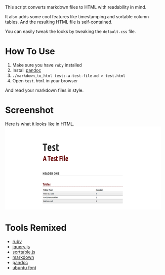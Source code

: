 This script converts markdown files to HTML with readability in mind.

It also adds some cool features like timestamping and sortable column tables. And the resulting HTML file is self-contained.

You can easily tweak the looks by tweaking the `default.css` file.

# How To Use
1. Make sure you have `ruby` installed
2. Install [pandoc](http://johnmacfarlane.net/pandoc/)
3. `./markdown_to_html test:-a-test-file.md > test.html`
4. Open `test.html` in your browser

And read your markdown files in style.

# Screenshot
Here is what it looks like in HTML.
![](screenshot.png)


# Tools Remixed
- [ruby](https://www.ruby-lang.org)
- [jquery.js](http://jquery.com/)
- [sorttable.js](http://www.kryogenix.org/code/browser/sorttable/)
- [markdown](http://daringfireball.net/projects/markdown/)
- [pandoc](http://johnmacfarlane.net/pandoc/)
- [ubuntu font](http://font.ubuntu.com/)
